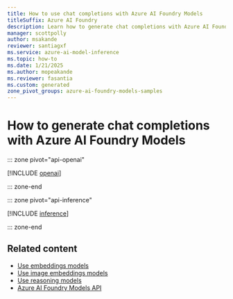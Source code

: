```yaml
---
title: How to use chat completions with Azure AI Foundry Models
titleSuffix: Azure AI Foundry
description: Learn how to generate chat completions with Azure AI Foundry Models
manager: scottpolly
author: msakande
reviewer: santiagxf
ms.service: azure-ai-model-inference
ms.topic: how-to
ms.date: 1/21/2025
ms.author: mopeakande
ms.reviewer: fasantia
ms.custom: generated
zone_pivot_groups: azure-ai-foundry-models-samples
---
```


# How to generate chat completions with Azure AI Foundry Models


::: zone pivot="api-openai"

[!INCLUDE [openai](../includes/use-chat-completions/openai.md)]

::: zone-end


::: zone pivot="api-inference"

[!INCLUDE [inference](../includes/use-chat-completions/inference.md)]

::: zone-end


## Related content

* [Use embeddings models](use-embeddings.md)
* [Use image embeddings models](use-image-embeddings.md)
* [Use reasoning models](use-chat-reasoning.md)
* [Azure AI Foundry Models API](.././reference/reference-model-inference-api.md)
